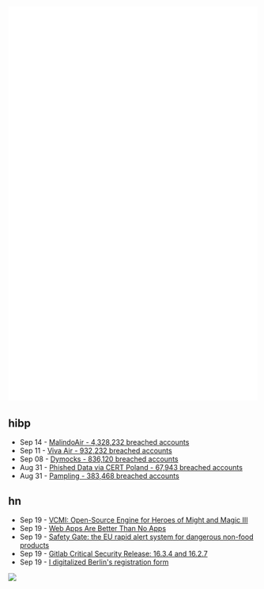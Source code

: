 ![Metrics](https://raw.githubusercontent.com/phixion/phixion/master/metrics.svg)

## hibp

<!--
for https://github.com/phixion/phixion/blob/main/.github/workflows/feeds.yml
-->
<!--START_SECTION:haveibeenpwnd-->
- Sep 14 - [MalindoAir - 4,328,232 breached accounts](https://haveibeenpwned.com/PwnedWebsites#MalindoAir)
- Sep 11 - [Viva Air - 932,232 breached accounts](https://haveibeenpwned.com/PwnedWebsites#VivaAir)
- Sep 08 - [Dymocks - 836,120 breached accounts](https://haveibeenpwned.com/PwnedWebsites#Dymocks)
- Aug 31 - [Phished Data via CERT Poland - 67,943 breached accounts](https://haveibeenpwned.com/PwnedWebsites#CERTPolandPhish)
- Aug 31 - [Pampling - 383,468 breached accounts](https://haveibeenpwned.com/PwnedWebsites#Pampling)
<!--END_SECTION:haveibeenpwnd-->

## hn

<!--
for https://github.com/phixion/phixion/blob/main/.github/workflows/feeds.yml
-->
<!--START_SECTION:hn-->
- Sep 19 - [VCMI: Open-Source Engine for Heroes of Might and Magic III](https://vcmi.eu)
- Sep 19 - [Web Apps Are Better Than No Apps](https://molodtsov.me/2023/08/web-apps-are-better-than-no-apps/)
- Sep 19 - [Safety Gate: the EU rapid alert system for dangerous non-food products](https://ec.europa.eu/safety-gate-alerts/screen/webReport/alertDetail/10009444)
- Sep 19 - [Gitlab Critical Security Release: 16.3.4 and 16.2.7](https://about.gitlab.com/releases/2023/09/18/security-release-gitlab-16-3-4-released/)
- Sep 19 - [I digitalized Berlin's registration form](https://nicolasbouliane.com/projects/anmeldung-form-filler)
<!--END_SECTION:hn-->

<!--
for https://yhype.me
-->
![](https://hit.yhype.me/github/profile?user_id=13013670)
